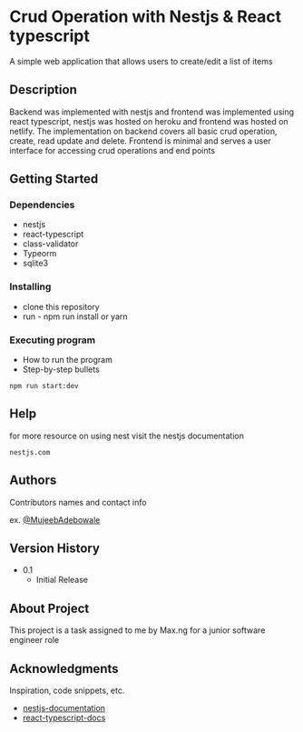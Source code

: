 # Crud Operation with Nestjs & React typescript

A simple web application that allows users to create/edit a list of items

## Description

Backend was implemented with nestjs and frontend was implemented using react typescript, nestjs was hosted on heroku and frontend was hosted on netlify. The implementation on backend covers all basic crud operation, create, read update and delete. Frontend is minimal and serves a user interface for accessing crud operations and end points

## Getting Started

### Dependencies

* nestjs 
* react-typescript
* class-validator
* Typeorm
* sqlite3

### Installing

* clone this repository 
* run - npm run install or yarn 

### Executing program

* How to run the program
* Step-by-step bullets
```
npm run start:dev
```

## Help

for more resource on using nest visit the nestjs documentation
```
nestjs.com
```

## Authors

Contributors names and contact info

ex. [@MujeebAdebowale](https://www.linkedin.com/in/mujeeb-adebowale-794762199/)

## Version History

* 0.1
    * Initial Release

## About Project

This project is a task assigned to me by Max.ng for a junior software engineer role

## Acknowledgments

Inspiration, code snippets, etc.
* [nestjs-documentation](https://docs.nestjs.com/)
* [react-typescript-docs](https://www.typescriptlang.org/docs/handbook/react.html)
